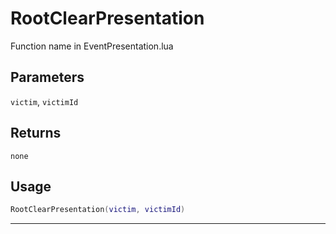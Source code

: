 # RootClearPresentation
Function name in EventPresentation.lua
## Parameters
`victim`, `victimId`
## Returns
`none`
## Usage
```lua
RootClearPresentation(victim, victimId)
```
---
